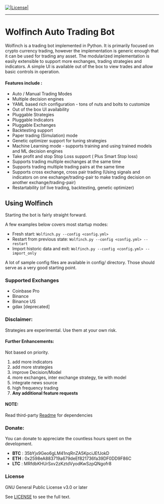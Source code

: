 [![|License|](https://img.shields.io/badge/license-GPL%20v3.0-brightgreen.svg)](LICENSE)

********
# Wolfinch Auto Trading Bot

Wolfinch is a trading bot implemented in Python. It is primarily focused on crypto currency trading, however the implementation is generic enough that it can be used for trading any asset. The modularized implementation is easily extensible to support more exchanges, trading strategies and indicators. A simple UI is available out of the box to view trades and allow basic controls in operation. 

#### Features include : 
* Auto / Manual Trading Modes
* Multiple decision engines
* YAML based rich configuration - tons of nuts and bolts to customize
* Out of the box UI availability
* Pluggable Strategies 
* Pluggable Indicators
* Pluggable Exchanges
* Backtesting support
* Paper trading (Simulation) mode
* Genetic optimizer support for tuning strategies
* Machine Learning mode - supports training and using trained models and ML decision engines
* Take profit and stop Stop Loss support ( Plus Smart Stop loss)
* Supports trading multiple exchanges at the same time
* Supports trading multiple trading pairs at the same time
* Supports cross exchange, cross pair trading (Using signals and indicators on one exchange/trading-pair to make trading decision on another exchange/trading-pair)
* Restartability (of live trading, backtesting, genetic optimizer)


## Using Wolfinch

Starting the bot is fairly straight forward. 

A few examples below covers most startup modes:
* Fresh start: 
    `Wolfinch.py --config <config.yml>`
* Restart from previous state: 
    `Wolfinch.py --config <config.yml> --restart`
* Import historic data and exit: 
    `Wolfinch.py --config <config.yml> --import_only`

A lot of sample config files are available in config/ directory. Those should serve as a very good starting point.


### Supported Exchanges
* Coinbase Pro
* Binance
* Binance US
* gdax [deprecated]

### Disclaimer:

Strategies are experimental. Use them at your own risk. 

#### Further Enhancements: 

Not based on priority.

1. add more indicators
2. add more strategies 
3. improve Decision/Model
5. more exchanges, inter exchange strategy, tie with model
7. integrate news source
10. high frequency trading
11. **Any additional feature requests**

#### NOTE:
Read third-party [Readme](third_party/README) for dependencies

### Donate:
You can donate to appreciate the countless hours spent on the development.

* **BTC** : 35bYjx9Geo6gLM41nqRnZA5KpciJEfJokD
* **ETH** : 0x2598eA883719a679deEf821736fa39DF0DD9F86C
* **LTC** : MRfdbKHUrSxv2zKztdVyodKwSzpQNgofr8

### License

GNU General Public License v3.0 or later

See [LICENSE](LICENSE) to see the full text.


   
